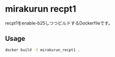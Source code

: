 # mirakurun recpt1

recpt1をenable-b25しつつビルドするDockerfileです。

## Usage

```bash
docker build -t mirakurun_recpt1 .
```
